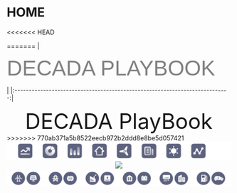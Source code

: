 
# HOME


<<<<<<< HEAD
<!--|<p> <font size = "150" face="arial" color="grey">DECADA PLAYBOOK</font></p> |-->
<!--|:---------------------------------------------------------------------------:|-->

<!--
<center><font size ="80"><bold>DECADA PlayBook</bold></font></center>-->
=======
|<p> <font size = "151" face="arial" color="grey">DECADA PLAYBOOK</font></p> |
|:---------------------------------------------------------------------------:|

<center><font size ="80"><bold>DECADA PlayBook</bold></font></center>
>>>>>>> 770ab371a5b8522eecb972b2ddd8e8be5d057421

<div align=center>
<img width="900" src="./images/TOPBAR.png"/>
</div>
<div align=center>
<img width="900" src="./images/decada_home.png"/>
</div>

<div align=center>
<img width="900" src="./images/BOTTOMBAR.png"/>
</DIV>
<DIV>
<!--
//<img width="237" src="./images/city.png"/>
//<img width="237" src="./images/industry2.png"/>
<img width="237" src="./images/mobility.png"/>
<img width="237" src="./images/city.png"/>
<img width="237" src="./images/energy.png"/>
<img width="237" src="./images/BUILDING.png"/>
</div> -->

<!--
//<img width="237" src="./images/city.png"/>
//<img width="237" src="./images/industry2.png"/>
<img width="237" src="./images/mobility.png"/>
-->